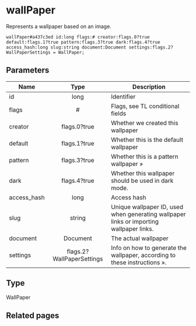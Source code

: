 # wallPaper
Represents a wallpaper based on an image.

```
wallPaper#a437c3ed id:long flags:# creator:flags.0?true default:flags.1?true pattern:flags.3?true dark:flags.4?true access_hash:long slug:string document:Document settings:flags.2?WallPaperSettings = WallPaper;
```

## Parameters
| Name | Type | Description |
| ---- | :----: | ----------- |
| id | long | Identifier |
| flags | # | Flags, see TL conditional fields |
| creator | flags.0?true | Whether we created this wallpaper |
| default | flags.1?true | Whether this is the default wallpaper |
| pattern | flags.3?true | Whether this is a pattern wallpaper » |
| dark | flags.4?true | Whether this wallpaper should be used in dark mode. |
| access_hash | long | Access hash |
| slug | string | Unique wallpaper ID, used when generating wallpaper links or importing wallpaper links. |
| document | Document | The actual wallpaper |
| settings | flags.2?WallPaperSettings | Info on how to generate the wallpaper, according to these instructions ». |


## Type
WallPaper

## Related pages
